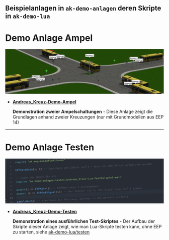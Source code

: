 ## Beispielanlagen in `ak-demo-anlagen` deren Skripte in `ak-demo-lua`

# Demo Anlage Ampel
![SourceCode](../../assets/headers/AmpelDemo.jpg)
* __[Andreas_Kreuz-Demo-Ampel](Andreas_Kreuz-Demo-Ampel/)__

    __Demonstration zweier Ampelschaltungen__ - Diese Anlage zeigt die Grundlagen anhand zweier Kreuzungen (nur mit Grundmodellen aus EEP 14)

----

# Demo Anlage Testen
![SourceCode](../../assets/headers/TestDemo.png)
* __[Andreas_Kreuz-Demo-Testen](Andreas_Kreuz-Demo-Testen/)__

    __Demonstration eines ausführlichen Test-Skriptes__ - Der Aufbau der Skripte dieser Anlage zeigt, wie man Lua-Skripte testen kann, ohne EEP zu starten, siehe [ak-demo-lua/testen](ak-demo-lua/testen/)
